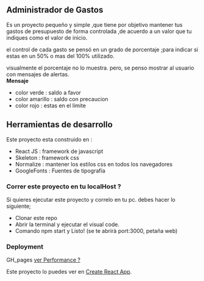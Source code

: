 ## Administrador de Gastos
Es un proyecto pequeño y simple ,que tiene por objetivo mantener tus gastos de presupuesto de forma controlada ,de acuerdo a un valor que tu indiques como el valor de inicio.

el control de cada gasto se pensó en un grado de porcentaje ;para indicar si estas en un 50% o mas del
100% utilizado.

visualmente el porcentaje no lo muestra. pero, se penso mostrar al usuario con mensajes de alertas. <br>
**Mensaje**
- color verde : saldo a favor
- color amarillo : saldo con precaucion
- color rojo : estas en el límite



## Herramientas de desarrollo

Este proyecto esta construido en :
 - React JS : framework de javascript
 - Skeleton : framework css
 - Normalize : mantener los estilos css en todos los navegadores
 - GoogleFonts : Fuentes de tipografía 



### Correr este proyecto en tu localHost ?

Si quieres ejecutar este proyecto y correlo en tu pc.
debes hacer lo siguiente;
- Clonar este repo
- Abrir la terminal y ejecutar el visual code.
- Comando npm start y Listo! (se te abrirà port:3000, petaña web)


### Deployment
GH_pages [ ver Performance ? ]()

Este proyecto lo puedes ver en  [Create React App](https://github.com/facebook/create-react-app).
